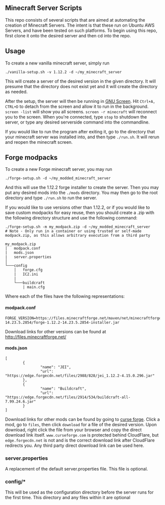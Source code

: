## Minecraft Server Scripts

This repo consists of several scripts that are aimed at automating the creation of Minecraft Servers. The intent is that these run on Ubuntu AWS Servers, and have been tested on such platforms. To begin using this repo, first clone it onto the desired server and then cd into the repo.

## Usage

To create a new vanilla minecraft server, simply run

```
./vanilla-setup.sh -v 1.12.2 -d ~/my_minecraft_server
```

This will create a server of the desired version in the given directory. It will presume that the directory does not exist yet and it will create the directory as needed.

After the setup, the server will then be running in [GNU Screen](https://linuxize.com/post/how-to-use-linux-screen/). Hit `Ctrl+A, CTRL+D` to detach from the screen and allow it to run in the background. `screen -list` will show you all screens. `screen -r minecraft` will reconnect you to the screen. When you're connected, type `stop` to shutdown the server, or type any desired serverside command into the commandline.

If you would like to run the program after exiting it, go to the directory that your minecraft server was installed into, and then type `./run.sh`. It will rerun and reopen the minecraft screen.

## Forge modpacks

To create a new Forge minecraft server, you may run

```
./forge-setup.sh -d ~/my_modded_minecraft_server
```

And this will use the 1.12.2 forge installer to create the server. Then you may put any desired mods into the `./mods` directory. You may then go to the root directory and type `./run.sh` to run the server.

If you would like to use versions other than 1.12.2, or if you would like to save custom modpacks for easy reuse, then you should create a .zip with the following directory structure and use the following command:

```
./forge-setup.sh -m my_modpack.zip -d ~/my_modded_minecraft_server
# Note - Only run in a container or using trusted or self-made modpack.zip, as this allows arbitrary execution from a third party
```

```
my_modpack.zip
│   modpack.conf   
|   mods.json
|   server.properties 
│
└───config
    │   forge.cfg
    |   IC2.ini
    |
    └───buildcraft
        | main.cfg
```

Where each of the files have the following representations:

#### modpack.conf

```
FORGE_VERSION=https://files.minecraftforge.net/maven/net/minecraftforge/forge/1.12.2-14.23.5.2854/forge-1.12.2-14.23.5.2854-installer.jar
```

Download links for other versions can be found at http://files.minecraftforge.net/

#### mods.json

```
[
        {
                "name": "JEI",
                "url": "https://edge.forgecdn.net/files/2988/828/jei_1.12.2-4.15.0.296.jar"
        },
        {
                "name": "Buildcraft",
                "url": "https://edge.forgecdn.net/files/2914/534/buildcraft-all-7.99.24.6.jar"
        }
]
```

Download links for other mods can be found by going to [curse forge](https://www.curseforge.com/minecraft/mc-mods). Click a mod, go to `files`, then click `download` for a file of the desired version. Upon download, right click the file from your browser and copy the direct download link itself. `www.curseforge.com` is protected behind CloudFlare, but `edge.forgecdn.net` is not and is the correct download link after CloudFlare redirects you. Any third party direct download link can be used here.

### server.properties

A replacement of the default server.properties file. This file is optional.

### config/*

This will be used as the configuration directory before the server runs for the first time. This directory and any files within it are optional
